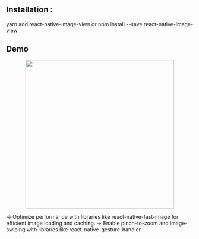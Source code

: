 ## Installation :

yarn add react-native-image-view or
npm install --save react-native-image-view

## Demo

<p align="center">
  <img src="https://raw.githubusercontent.com/antonKalinin/react-native-image-view/master/static/demoV2.gif" height="400" />
</p>

-> Optimize performance with libraries like react-native-fast-image for efficient image loading and caching.
->  Enable pinch-to-zoom and image-swiping with libraries like react-native-gesture-handler.
